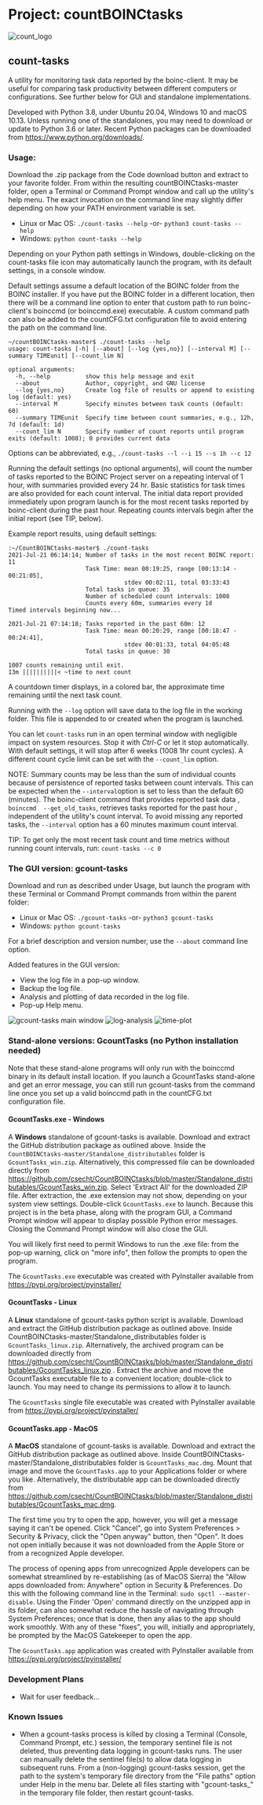 # Project: countBOINCtasks

![count_logo](images/count_logo_sm.png)
## count-tasks

A utility for monitoring task data reported by the boinc-client. 
It may be useful for comparing task productivity between different computers or configurations. See further below for GUI and standalone implementations.

Developed with Python 3.8, under Ubuntu 20.04, Windows 10 and macOS 10.13. Unless running one of the standalones, you may need to download or update to Python 3.6 or later. Recent Python packages can be downloaded from https://www.python.org/downloads/.

### Usage:  
Download the .zip package from the Code download button and extract to your
 favorite folder. From within the resulting countBOINCtasks-master folder, open a Terminal or Command Prompt window and call up the utility's help menu. The exact invocation on the command line may slightly differ depending on how your PATH environment variable is set.
<ul>
<li>Linux or Mac OS: <code>./count-tasks --help</code> -or- <code>python3 count-tasks --help</code></li>
<li>Windows: <code>python count-tasks --help</code></li>
</ul>
Depending on your Python path settings in Windows, double-clicking on 
the count-tasks file icon may automatically launch the program, with its default settings, in a console window.

Default settings assume a default location of the BOINC folder from the
 BOINC installer. If you have put the BOINC folder in a different location,
  then there will be a command line option to enter that custom path to run
   boinc-client's boinccmd (or boinccmd.exe) executable. A custom command
    path can also be added to the countCFG.txt configuration file to avoid
     entering the path on the command line.
```
~/countBOINCtasks-master$ ./count-tasks --help
usage: count-tasks [-h] [--about] [--log {yes,no}] [--interval M] [--summary TIMEunit] [--count_lim N]

optional arguments:
  -h, --help          show this help message and exit
  --about             Author, copyright, and GNU license
  --log {yes,no}      Create log file of results or append to existing log (default: yes)
  --interval M        Specify minutes between task counts (default: 60)
  --summary TIMEunit  Specify time between count summaries, e.g., 12h, 7d (default: 1d)
  --count_lim N       Specify number of count reports until program exits (default: 1008); 0 provides current data

```
Options can be abbreviated, e.g., `./count-tasks --l --i 15 --s 1h --c 12`

Running the default settings (no optional arguments), will count the
 number of tasks reported to the BOINC Project server on a repeating
  interval of 1 hour, with summaries provided every 24 hr. Basic statistics
   for task times are also provided for each count interval. The initial
    data report provided immediately upon program launch is for the most recent
     tasks reported by boinc-client during the past hour. Repeating
      counts intervals begin after the initial report (see TIP, below).

Example report results, using default settings:

```
:~/CountBOINCtasks-master$ ./count-tasks
2021-Jul-21 06:14:14; Number of tasks in the most recent BOINC report: 11
                      Task Time: mean 00:19:25, range [00:13:14 - 00:21:05],
                                 stdev 00:02:11, total 03:33:43
                      Total tasks in queue: 35
                      Number of scheduled count intervals: 1008
                      Counts every 60m, summaries every 1d
Timed intervals beginning now...

2021-Jul-21 07:14:18; Tasks reported in the past 60m: 12
                      Task Time: mean 00:20:29, range [00:18:47 - 00:24:41],
                                 stdev 00:01:33, total 04:05:48
                      Total tasks in queue: 30

1007 counts remaining until exit.
13m ||||||||||< ~time to next count
```

A countdown timer displays, in a colored bar, the approximate time remaining until the next task count.
 
Running with the `--log` option will save data to the log file in the
 working folder. This file is appended to or created when the program is
  launched.

You can let `count-tasks` run in an open terminal window with negligible
 impact on system resources. Stop it with *Ctrl-C* or let it stop
  automatically.  With default settings, it will stop after 6 weeks (1008
   1hr count cycles). A different count cycle limit can be set with the
    `--count_lim` option.

NOTE: Summary counts may be less than the sum of individual counts because
 of persistence of reported tasks between count intervals. This can be
  expected when the `--interval`option is set to less than the default 60
   (minutes). The boinc-client command that provides reported task data
   , `boinccmd  --get_old_tasks`, retrieves tasks reported for the past hour
   , independent of the utility's count interval. To avoid missing any
    reported tasks, the `--interval` option has a 60 minutes maximum count
     interval.

TIP: To get only the most recent task count and time metrics without
 running count intervals, run:  `count-tasks --c 0`

### The GUI version: gcount-tasks
Download and run as described under Usage, but launch the program with these Terminal or Command Prompt commands from within the parent folder:
<ul>
<li>Linux or Mac OS: <code>./gcount-tasks</code> -or- <code>python3 gcount-tasks</code></li>
<li>Windows: <code>python gcount-tasks</code></li>
</ul>

For a brief description and version number, use the `--about` command line option.

Added features in the GUI version:
<ul>
<li>View the log file in a pop-up window.</li>
<li>Backup the log file.</li>
<li>Analysis and plotting of data recorded in the log file.</li>
<li>Pop-up Help menu.</li>
</ul>

![gcount-tasks main window](images/gcount-tasks_scrnshot.png)
![log-analysis](images/gcount-tasks_analysis.png)
![time-plot](images/gcount-tasks_plot.png)

### Stand-alone versions: GcountTasks (no Python installation needed)
Note that these stand-alone programs will only run with the boinccmd binary in its default install location. If you launch a GcountTasks stand-alone and get an error message, you can still run gcount-tasks from the command line once you set up a valid boinccmd path in the countCFG.txt configuration file.
#### GcountTasks.exe - Windows
A **Windows** standalone of gcount-tasks is available. Download and extract the GitHub distribution package as outlined above. Inside the `CountBOINCtasks-master/Standalone_distributables` folder is `GcountTasks_win.zip`. Alternatively, this compressed file can be downloaded directly from  https://github.com/csecht/CountBOINCtasks/blob/master/Standalone_distributables/GcountTasks_win.zip. Select 'Extract All' for the downloaded ZIP file. After extraction, the .exe extension may not show, depending on your system view settings. Double-click `GcountTasks.exe` to launch. Because this project is in the beta phase, along with the program GUI, a Command Prompt window will appear to display possible Python error messages. Closing the Command Prompt window will also close the GUI.

You will likely first need to permit Windows to run the .exe file: from the pop-up warning, click on "more info", then follow the prompts to open the program. 

The `GcountTasks.exe` executable was created with PyInstaller available from https://pypi.org/project/pyinstaller/

#### GcountTasks - Linux
A **Linux** standalone of gcount-tasks python script is available.  Download and extract the GitHub distribution package as outlined above. Inside CountBOINCtasks-master/Standalone_distributables folder is `GcountTasks_linux.zip`. Alternatively, the archived program can be downloaded directly from https://github.com/csecht/CountBOINCtasks/blob/master/Standalone_distributables/GcountTasks_linux.zip . Extract the archive and move the GcountTasks executable file to a convenient location; double-click to launch. You may need to change its permissions to allow it to launch.

The `GcountTasks` single file executable was created with PyInstaller available from https://pypi.org/project/pyinstaller/

#### GcountTasks.app - MacOS
A **MacOS** standalone of gcount-tasks is available. Download and extract the GitHub distribution package as outlined above. Inside CountBOINCtasks-master/Standalone_distributables folder is `GcountTasks_mac.dmg`. Mount that image and move the `GcountTasks.app` to your Applications folder or where you like. Alternatively, the distributable app can be downloaded directly from https://github.com/csecht/CountBOINCtasks/blob/master/Standalone_distributables/GcountTasks_mac.dmg.

The first time you try to open the app, however, you will get a message saying it can't be opened. Click "Cancel", go into System Preferences > Security & Privacy, click the "Open anyway" button, then "Open". It does not open initially because it was not downloaded from the Apple Store or from a recognized Apple developer. 

The process of opening apps from unrecognized Apple developers can be somewhat streamlined by re-establishing (as of MacOS Sierra) the "Allow apps downloaded from: Anywhere" option in Security & Preferences. Do this with the following command line in the Terminal: `sudo spctl --master-disable`. Using the Finder 'Open' command directly on the unzipped app in its folder, can also somewhat reduce the hassle of navigating through System Preferences; once that is done, then any alias to the app should work smoothly. With any of these "fixes", you will, initially and appropriately, be prompted by the MacOS Gatekeeper to open the app. 

The `GcountTasks.app` application was created with PyInstaller available from https://pypi.org/project/pyinstaller/

### Development Plans
* Wait for user feedback...

### Known Issues
* When a gcount-tasks process is killed by closing a Terminal (Console, Command Prompt, etc.) session, the temporary sentinel file is not deleted, thus preventing data logging in gcount-tasks runs. The user can manually delete the sentinel file(s) to allow data logging in subsequent runs. From a (non-logging) gcount-tasks session, get the path to the system's temporary file directory from the "File paths" option under Help in the menu bar. Delete all files starting with "gcount-tasks_" in the temporary file folder, then restart gcount-tasks.
